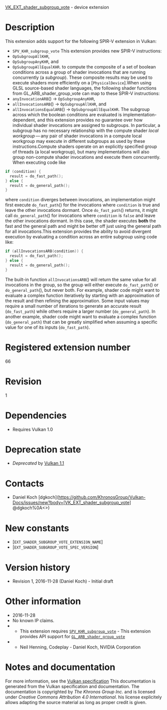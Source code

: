 [VK_EXT_shader_subgroup_vote](https://www.khronos.org/registry/vulkan/specs/1.3-extensions/man/html/VK_EXT_shader_subgroup_vote.html) - device extension

# Description
This extension adds support for the following SPIR-V extension in Vulkan:
- `SPV_KHR_subgroup_vote`
This extension provides new SPIR-V instructions:
- `OpSubgroupAllKHR`,
- `OpSubgroupAnyKHR`, and
- `OpSubgroupAllEqualKHR`.
to compute the composite of a set of boolean conditions across a group of
shader invocations that are running concurrently (a *subgroup*).
These composite results may be used to execute shaders more efficiently on a
[`PhysicalDevice`].When using GLSL source-based shader languages, the following shader
functions from GL_ARB_shader_group_vote can map to these SPIR-V
instructions:
- `anyInvocationARB`() → `OpSubgroupAnyKHR`,
- `allInvocationsARB`() → `OpSubgroupAllKHR`, and
- `allInvocationsEqualARB`() → `OpSubgroupAllEqualKHR`.
The subgroup across which the boolean conditions are evaluated is
implementation-dependent, and this extension provides no guarantee over how
individual shader invocations are assigned to subgroups.
In particular, a subgroup has no necessary relationship with the compute
shader *local workgroup* — any pair of shader invocations in a compute
local workgroup may execute in different subgroups as used by these
instructions.Compute shaders operate on an explicitly specified group of threads (a local
workgroup), but many implementations will also group non-compute shader
invocations and execute them concurrently.
When executing code like
```c
if (condition) {
  result = do_fast_path();
} else {
  result = do_general_path();
}
```
where `condition` diverges between invocations, an implementation might
first execute `do_fast_path`() for the invocations where `condition`
is true and leave the other invocations dormant.
Once `do_fast_path`() returns, it might call `do_general_path`() for
invocations where `condition` is `false` and leave the other
invocations dormant.
In this case, the shader executes  **both**  the fast and the general path and
might be better off just using the general path for all invocations.This extension provides the ability to avoid divergent execution by
evaluating a condition across an entire subgroup using code like:
```c
if (allInvocationsARB(condition)) {
  result = do_fast_path();
} else {
  result = do_general_path();
}
```
The built-in function `allInvocationsARB`() will return the same value
for all invocations in the group, so the group will either execute
`do_fast_path`() or `do_general_path`(), but never both.
For example, shader code might want to evaluate a complex function
iteratively by starting with an approximation of the result and then
refining the approximation.
Some input values may require a small number of iterations to generate an
accurate result (`do_fast_path`) while others require a larger number
(`do_general_path`).
In another example, shader code might want to evaluate a complex function
(`do_general_path`) that can be greatly simplified when assuming a
specific value for one of its inputs (`do_fast_path`).

# Registered extension number
66

# Revision
1

# Dependencies
- Requires Vulkan 1.0

# Deprecation state
- *Deprecated* by [Vulkan 1.1](https://www.khronos.org/registry/vulkan/specs/1.3-extensions/html/vkspec.html#versions-1.1-new-features)

# Contacts
- Daniel Koch [dgkoch](https://github.com/KhronosGroup/Vulkan-Docs/issues/new?body=[VK_EXT_shader_subgroup_vote] @dgkoch%0A<<Here describe the issue or question you have about the VK_EXT_shader_subgroup_vote extension>>)

# New constants
- [`EXT_SHADER_SUBGROUP_VOTE_EXTENSION_NAME`]
- [`EXT_SHADER_SUBGROUP_VOTE_SPEC_VERSION`]

# Version history
- Revision 1, 2016-11-28 (Daniel Koch)  - Initial draft

# Other information
* 2016-11-28
* No known IP claims.
*   - This extension requires [`SPV_KHR_subgroup_vote`](https://htmlpreview.github.io/?https://github.com/KhronosGroup/SPIRV-Registry/blob/master/extensions/KHR/SPV_KHR_subgroup_vote.html)  - This extension provides API support for [`GL_ARB_shader_group_vote`](https://www.khronos.org/registry/OpenGL/extensions/ARB/ARB_shader_group_vote.txt) 
*   - Neil Henning, Codeplay  - Daniel Koch, NVIDIA Corporation
# Notes and documentation
For more information, see the [Vulkan specification](https://www.khronos.org/registry/vulkan/specs/1.3-extensions/html/vkspec.html)
This documentation is generated from the Vulkan specification and documentation.
The documentation is copyrighted by *The Khronos Group Inc.* and is licensed under *Creative Commons Attribution 4.0 International*.
his license explicitely allows adapting the source material as long as proper credit is given.
        